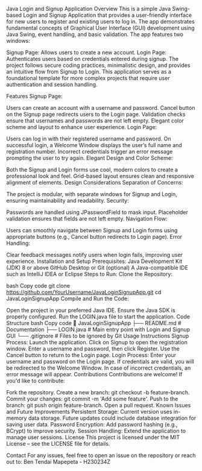
Java Login and Signup Application
Overview
This is a simple Java Swing-based Login and Signup Application that provides a user-friendly interface for new users to register and existing users to log in. The app demonstrates fundamental concepts of Graphical User Interface (GUI) development using Java Swing, event handling, and basic validation. The app features two windows:

Signup Page: Allows users to create a new account.
Login Page: Authenticates users based on credentials entered during signup.
The project follows secure coding practices, minimalistic design, and provides an intuitive flow from Signup to Login. This application serves as a foundational template for more complex projects that require user authentication and session handling.

Features
Signup Page:

Users can create an account with a username and password.
Cancel button on the Signup page redirects users to the Login page.
Validation checks ensure that usernames and passwords are not left empty.
Elegant color scheme and layout to enhance user experience.
Login Page:

Users can log in with their registered username and password.
On successful login, a Welcome Window displays the user’s full name and registration number.
Incorrect credentials trigger an error message prompting the user to try again.
Elegant Design and Color Scheme:

Both the Signup and Login forms use cool, modern colors to create a professional look and feel.
Grid-based layout ensures clean and responsive alignment of elements.
Design Considerations
Separation of Concerns:

The project is modular, with separate windows for Signup and Login, ensuring maintainability and readability.
Security:

Passwords are handled using JPasswordField to mask input.
Placeholder validation ensures that fields are not left empty.
Navigation Flow:

Users can smoothly navigate between Signup and Login forms using appropriate buttons (e.g., Cancel button redirects to Login page).
Error Handling:

Clear feedback messages notify users when login fails, improving user experience.
Installation and Setup
Prerequisites:
Java Development Kit (JDK) 8 or above
GitHub Desktop or Git (optional)
A Java-compatible IDE such as IntelliJ IDEA or Eclipse
Steps to Run:
Clone the Repository:

bash
Copy code
git clone https://github.com/YourUsername/JavaLoginSignupApp.git
cd JavaLoginSignupApp
Compile and Run the Code:

Open the project in your preferred Java IDE.
Ensure the Java SDK is properly configured.
Run the LOGIN.java file to start the application.
Code Structure
bash
Copy code
📂 JavaLoginSignupApp
├── README.md             # Documentation
├── LOGIN.java            # Main entry point with Login and Signup GUI
└── .gitignore            # Files to be ignored by Git
Usage Instructions
Signup Process:
Launch the application.
Click on Signup to open the registration window.
Enter a username and password, then click Register.
Use the Cancel button to return to the Login page.
Login Process:
Enter your username and password on the Login page.
If credentials are valid, you will be redirected to the Welcome Window.
In case of incorrect credentials, an error message will appear.
Contributions
Contributions are welcome! If you'd like to contribute:

Fork the repository.
Create a new branch: git checkout -b feature-branch.
Commit your changes: git commit -m 'Add some feature'.
Push to the branch: git push origin feature-branch.
Open a pull request.
Known Issues and Future Improvements
Persistent Storage: Current version uses in-memory data storage. Future updates could include database integration for saving user data.
Password Encryption: Add password hashing (e.g., BCrypt) to improve security.
Session Handling: Extend the application to manage user sessions.
License
This project is licensed under the MIT License – see the LICENSE file for details.

Contact
For any issues, feel free to open an issue on the repository or reach out to:
Ben Tendai Mapepeta - H230234Z